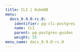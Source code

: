 ```yaml
---
title: CLI | KubeDB
menu:
  docs_0.9.0-rc.0:
    identifier: pg-cli-postgres
    name: CLI
    parent: pg-postgres-guides
    weight: 55
menu_name: docs_0.9.0-rc.0
---
```

